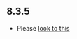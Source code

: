 ## 8.3.5

- Please [look to this]((https://dooboolab.github.io/flutter_sound/doc/book/CHANGELOG.html))
